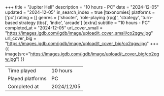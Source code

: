 +++
title = "Jupiter Hell"
description = "10 hours - PC"
date = "2024-12-05"
updated = "2024-12-05"
in_search_index = true
[taxonomies]
platforms = ['pc']
rating = []
genres = ['shooter', 'role-playing (rpg)', 'strategy', 'turn-based strategy (tbs)', 'indie', 'arcade']
[extra]
subtitle = "10 hours - PC"
completed_at = "2024-12-05"
url_cover_small = "https://images.igdb.com/igdb/image/upload/t_cover_small/co2qgw.jpg"
url_cover_big = "https://images.igdb.com/igdb/image/upload/t_cover_big/co2qgw.jpg"
+++
{{ image(src="https://images.igdb.com/igdb/image/upload/t_cover_big/co2qgw.jpg") }}

|              |            |
| ------------ | ---------- |
| Time played  | 10 hours |
| Played platforms    | PC |
| Completed at | 2024/12/05 |


